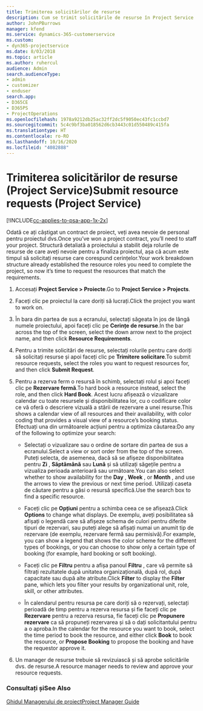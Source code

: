 ```yaml
---
title: Trimiterea solicitărilor de resurse
description: Cum se trimit solicitările de resurse în Project Service
author: JohnPBurrows
manager: kfend
ms.service: dynamics-365-customerservice
ms.custom:
- dyn365-projectservice
ms.date: 8/03/2018
ms.topic: article
ms.author: ruhercul
audience: Admin
search.audienceType:
- admin
- customizer
- enduser
search.app:
- D365CE
- D365PS
- ProjectOperations
ms.openlocfilehash: 1978a9212db25ac32ff2dc5f9050ec43fc1ccbd7
ms.sourcegitcommit: 5c4c9bf3ba018562d6cb3443c01d550489c415fa
ms.translationtype: HT
ms.contentlocale: ro-RO
ms.lasthandoff: 10/16/2020
ms.locfileid: "4082888"
---
```

# <a name="submit-resource-requests-project-service"></a><span data-ttu-id="47dff-103">Trimiterea solicitărilor de resurse (Project Service)</span><span class="sxs-lookup"><span data-stu-id="47dff-103">Submit resource requests (Project Service)</span></span>

[!INCLUDE[cc-applies-to-psa-app-1x-2x](../includes/cc-applies-to-psa-app-1x-2x.md)]

<span data-ttu-id="47dff-104">Odată ce ați câștigat un contract de proiect, veți avea nevoie de personal pentru proiectul dvs.</span><span class="sxs-lookup"><span data-stu-id="47dff-104">Once you’ve won a project contract, you’ll need to staff your project.</span></span> <span data-ttu-id="47dff-105">Structură detaliată a proiectului a stabilit deja rolurile de resurse de care aveți nevoie pentru a finaliza proiectul, așa că acum este timpul să solicitați resurse care corespund cerințelor.</span><span class="sxs-lookup"><span data-stu-id="47dff-105">Your work breakdown structure already established the resource roles you need to complete the project, so now it’s time to request the resources that match the requirements.</span></span>  
  
1.  <span data-ttu-id="47dff-106">Accesați **Project Service > Proiecte**.</span><span class="sxs-lookup"><span data-stu-id="47dff-106">Go to **Project Service > Projects**.</span></span>  
  
2.  <span data-ttu-id="47dff-107">Faceți clic pe proiectul la care doriți să lucrați.</span><span class="sxs-lookup"><span data-stu-id="47dff-107">Click the project you want to work on.</span></span>  
  
3.  <span data-ttu-id="47dff-108">În bara din partea de sus a ecranului, selectați săgeata în jos de lângă numele proiectului, apoi faceți clic pe **Cerințe de resurse**.</span><span class="sxs-lookup"><span data-stu-id="47dff-108">In the bar across the top of the screen, select the down arrow next to the project name, and then click **Resource Requirements**.</span></span>  
  
4.  <span data-ttu-id="47dff-109">Pentru a trimite solicitări de resurse, selectați rolurile pentru care doriți să solicitați resurse și apoi faceți clic pe **Trimitere solicitare**.</span><span class="sxs-lookup"><span data-stu-id="47dff-109">To submit resource requests, select the roles you want to request resources for, and then click **Submit Request**.</span></span>  
  
5.  <span data-ttu-id="47dff-110">Pentru a rezerva ferm o resursă în schimb, selectați rolul și apoi faceți clic pe **Rezervare fermă**.</span><span class="sxs-lookup"><span data-stu-id="47dff-110">To hard book a resource instead, select the role, and then click **Hard Book**.</span></span> <span data-ttu-id="47dff-111">Acest lucru afișează o vizualizare calendar cu toate resursele și disponibilitatea lor, cu o codificare color ce vă oferă o descriere vizuală a stării de rezervare a unei resurse.</span><span class="sxs-lookup"><span data-stu-id="47dff-111">This shows a calendar view of all resources and their availability, with color coding that provides a visual view of a resource’s booking status.</span></span> <span data-ttu-id="47dff-112">Efectuați una din următoarele acțiuni pentru a optimiza căutarea:</span><span class="sxs-lookup"><span data-stu-id="47dff-112">Do any of the following to optimize your search:</span></span>  
  
    -   <span data-ttu-id="47dff-113">Selectați o vizualizare sau o ordine de sortare din partea de sus a ecranului.</span><span class="sxs-lookup"><span data-stu-id="47dff-113">Select a view or sort order from the top of the screen.</span></span> <span data-ttu-id="47dff-114">Puteți selecta, de asemenea, dacă să se afișeze disponibilitatea pentru **Zi** , **Săptămână** sau **Lună** și să utilizați săgețile pentru a vizualiza perioada anterioară sau următoare.</span><span class="sxs-lookup"><span data-stu-id="47dff-114">You can also select whether to show availability for the **Day** , **Week** , or **Month** , and use the arrows to view the previous or next time period.</span></span> <span data-ttu-id="47dff-115">Utilizați caseta de căutare pentru a găsi o resursă specifică.</span><span class="sxs-lookup"><span data-stu-id="47dff-115">Use the search box to find a specific resource.</span></span>  
  
    -   <span data-ttu-id="47dff-116">Faceți clic pe **Opțiuni** pentru a schimba ceea ce se afișează.</span><span class="sxs-lookup"><span data-stu-id="47dff-116">Click **Options** to change what displays.</span></span> <span data-ttu-id="47dff-117">De exemplu, aveți posibilitatea să afișați o legendă care să afișeze schema de culori pentru diferite tipuri de rezervari, sau puteți alege să afișați numai un anumit tip de rezervare (de exemplu, rezervare fermă sau permisivă).</span><span class="sxs-lookup"><span data-stu-id="47dff-117">For example, you can show a legend that shows the color scheme for the different types of bookings, or you can choose to show only a certain type of booking (for example, hard booking or soft booking).</span></span>  
  
    -   <span data-ttu-id="47dff-118">Faceți clic pe **Filtru** pentru a afișa panoul **Filtru** , care vă permite să filtrați rezultatele după unitatea organizațională, după rol, după capacitate sau după alte atribute.</span><span class="sxs-lookup"><span data-stu-id="47dff-118">Click **Filter** to display the **Filter** pane, which lets you filter your results by organizational unit, role, skill, or other attributes.</span></span>  
  
    -   <span data-ttu-id="47dff-119">În calendarul pentru resursa pe care doriți să o rezervați, selectați perioadă de timp pentru a rezerva resursa și fie faceți clic pe **Rezervare** pentru a rezerva resursa, fie faceți clic pe **Propunere rezervare** ca să propuneți rezervarea și să o dați solicitantului pentru a o aproba.</span><span class="sxs-lookup"><span data-stu-id="47dff-119">In the calendar for the resource you want to book, select the time period to book the resource, and either click **Book** to book the resource, or **Propose Booking** to propose the booking and have the requestor approve it.</span></span>  
  
6.  <span data-ttu-id="47dff-120">Un manager de resurse trebuie să revizuiască și să aprobe solicitările dvs. de resurse.</span><span class="sxs-lookup"><span data-stu-id="47dff-120">A resource manager needs to review and approve your resource requests.</span></span>  
  
### <a name="see-also"></a><span data-ttu-id="47dff-121">Consultați și</span><span class="sxs-lookup"><span data-stu-id="47dff-121">See Also</span></span>  
 [<span data-ttu-id="47dff-122">Ghidul Managerului de proiect</span><span class="sxs-lookup"><span data-stu-id="47dff-122">Project Manager Guide</span></span>](../psa/project-manager-guide.md)
